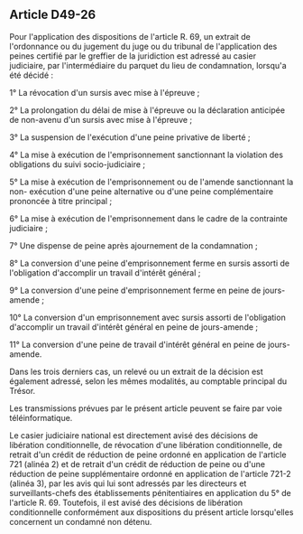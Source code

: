 Article D49-26
----
Pour l'application des dispositions de l'article R. 69, un extrait de
l'ordonnance ou du jugement du juge ou du tribunal de l'application des peines
certifié par le greffier de la juridiction est adressé au casier judiciaire, par
l'intermédiaire du parquet du lieu de condamnation, lorsqu'a été décidé :

1° La révocation d'un sursis avec mise à l'épreuve ;

2° La prolongation du délai de mise à l'épreuve ou la déclaration anticipée de
non-avenu d'un sursis avec mise à l'épreuve ;

3° La suspension de l'exécution d'une peine privative de liberté ;

4° La mise à exécution de l'emprisonnement sanctionnant la violation des
obligations du suivi socio-judiciaire ;

5° La mise à exécution de l'emprisonnement ou de l'amende sanctionnant la non-
exécution d'une peine alternative ou d'une peine complémentaire prononcée à
titre principal ;

6° La mise à exécution de l'emprisonnement dans le cadre de la contrainte
judiciaire ;

7° Une dispense de peine après ajournement de la condamnation ;

8° La conversion d'une peine d'emprisonnement ferme en sursis assorti de
l'obligation d'accomplir un travail d'intérêt général ;

9° La conversion d'une peine d'emprisonnement ferme en peine de jours-amende ;

10° La conversion d'un emprisonnement avec sursis assorti de l'obligation
d'accomplir un travail d'intérêt général en peine de jours-amende ;

11° La conversion d'une peine de travail d'intérêt général en peine de jours-
amende.

Dans les trois derniers cas, un relevé ou un extrait de la décision est
également adressé, selon les mêmes modalités, au comptable principal du Trésor.

Les transmissions prévues par le présent article peuvent se faire par voie
téléinformatique.

Le casier judiciaire national est directement avisé des décisions de libération
conditionnelle, de révocation d'une libération conditionnelle, de retrait d'un
crédit de réduction de peine ordonné en application de l'article 721 (alinéa 2)
et de retrait d'un crédit de réduction de peine ou d'une réduction de peine
supplémentaire ordonné en application de l'article 721-2 (alinéa 3), par les
avis qui lui sont adressés par les directeurs et surveillants-chefs des
établissements pénitentiaires en application du 5° de l'article R. 69.
Toutefois, il est avisé des décisions de libération conditionnelle conformément
aux dispositions du présent article lorsqu'elles concernent un condamné non
détenu.
